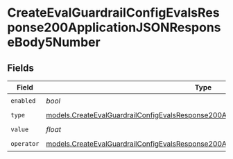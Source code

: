 # CreateEvalGuardrailConfigEvalsResponse200ApplicationJSONResponseBody5Number


## Fields

| Field                                                                                                                                                                              | Type                                                                                                                                                                               | Required                                                                                                                                                                           | Description                                                                                                                                                                        |
| ---------------------------------------------------------------------------------------------------------------------------------------------------------------------------------- | ---------------------------------------------------------------------------------------------------------------------------------------------------------------------------------- | ---------------------------------------------------------------------------------------------------------------------------------------------------------------------------------- | ---------------------------------------------------------------------------------------------------------------------------------------------------------------------------------- |
| `enabled`                                                                                                                                                                          | *bool*                                                                                                                                                                             | :heavy_check_mark:                                                                                                                                                                 | N/A                                                                                                                                                                                |
| `type`                                                                                                                                                                             | [models.CreateEvalGuardrailConfigEvalsResponse200ApplicationJSONResponseBody52Type](../models/createevalguardrailconfigevalsresponse200applicationjsonresponsebody52type.md)       | :heavy_check_mark:                                                                                                                                                                 | N/A                                                                                                                                                                                |
| `value`                                                                                                                                                                            | *float*                                                                                                                                                                            | :heavy_check_mark:                                                                                                                                                                 | N/A                                                                                                                                                                                |
| `operator`                                                                                                                                                                         | [models.CreateEvalGuardrailConfigEvalsResponse200ApplicationJSONResponseBody5Operator](../models/createevalguardrailconfigevalsresponse200applicationjsonresponsebody5operator.md) | :heavy_check_mark:                                                                                                                                                                 | N/A                                                                                                                                                                                |